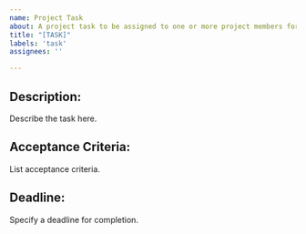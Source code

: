 ```yaml
---
name: Project Task
about: A project task to be assigned to one or more project members for completion.
title: "[TASK]"
labels: 'task'
assignees: ''

---
```


## Description:
Describe the task here.

## Acceptance Criteria:
List acceptance criteria.

## Deadline:
Specify a deadline for completion.
